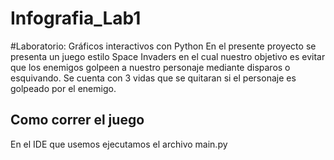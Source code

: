 # Infografia_Lab1
#Laboratorio: Gráficos interactivos con Python
En el presente proyecto se presenta un juego estilo Space Invaders en el cual nuestro objetivo es evitar que los enemigos golpeen a nuestro personaje mediante disparos o esquivando.
Se cuenta con 3 vidas que se quitaran si el personaje es golpeado por el enemigo.

## Como correr el juego
En el IDE que usemos ejecutamos el archivo main.py
